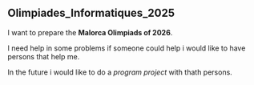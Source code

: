 ## Olimpiades_Informatiques_2025
I want to prepare the **Malorca Olimpiads of 2026**.

I need help in some problems if someone could help i would like to have persons that help me.

In the future i would like to do a _program project_ with thath persons.
